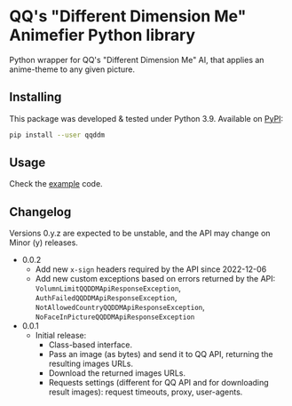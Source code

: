# QQ's "Different Dimension Me" Animefier Python library

Python wrapper for QQ's "Different Dimension Me" AI, that applies an anime-theme to any given picture.

## Installing

This package was developed & tested under Python 3.9. Available on [PyPI](https://pypi.org/project/qqddm):

```bash
pip install --user qqddm
```

## Usage

Check the [example](example.py) code.

## Changelog

Versions 0.y.z are expected to be unstable, and the API may change on Minor (y) releases.

- 0.0.2
  - Add new `x-sign` headers required by the API since 2022-12-06
  - Add new custom exceptions based on errors returned by the API: `VolumnLimitQQDDMApiResponseException`, `AuthFailedQQDDMApiResponseException`, `NotAllowedCountryQQDDMApiResponseException`, `NoFaceInPictureQQDDMApiResponseException`
- 0.0.1
  - Initial release:
    - Class-based interface.
    - Pass an image (as bytes) and send it to QQ API, returning the resulting images URLs.
    - Download the returned images URLs.
    - Requests settings (different for QQ API and for downloading result images): request timeouts, proxy, user-agents.

